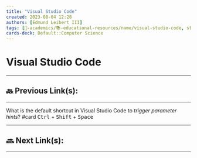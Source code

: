 ```yaml
---
title: "Visual Studio Code"
created: 2023-08-04 12:28
authors: [Edmund Leibert III]
tags: [🔴-academics/📚-educational-resources/name/visual-studio-code, study-note]
cards-deck: Default::Computer Science
---
```


# Visual Studio Code

---

## 🔙 Previous Link(s):

---

What is the default shortcut in Visual Studio Code to *trigger parameter hints*?
#card 
<kbd>Ctrl</kbd> + <kbd>Shift</kbd> + <kbd>Space</kbd>

---

## 🔜 Next Link(s):

---
